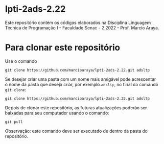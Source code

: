 # lpti-2ads-2.22

Este repositório contém os códigos elaborados na Disciplina Linguagem Técnica de Programação I - Faculdade Senac - 2.2022 - Prof. Marcio Araya.

# Para clonar este repositório
  
Use o comando  
```
git clone https://github.com/marcioaraya/lpti-2ads-2.22.git adsltp
```
  
Se desejar criar uma pasta com um nome mais amigável pode acrescentar o nome da pasta que deseja criar, por exemplo `adsltp`, no final do comando `git clone`:
```
git clone https://github.com/marcioaraya/lpti-2ads-2.22.git adsltp
```
  
 
Depois de clonar este repositório, as futuras atualizações poderão ser baixadas para seu computador usando o comando:
```
git pull
```
Observação: este comando deve ser executado de dentro da pasta do repositório.
